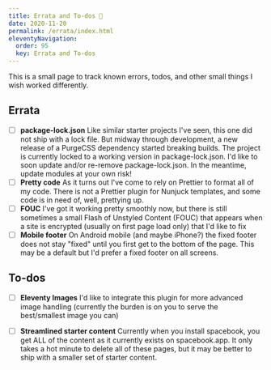 ```yaml
---
title: Errata and To-dos 🚨
date: 2020-11-20
permalink: /errata/index.html
eleventyNavigation:
  order: 95 
  key: Errata and To-dos
---
```

This is a small page to track known errors, todos, and other small things I wish worked differently. 

## Errata 

* [ ] **package-lock.json** Like similar starter projects I've seen, this one did not ship with a lock file. But midway through development, a new release of a PurgeCSS dependency started breaking builds. The project is currently locked to a working version in package-lock.json. I'd like to soon update and/or re-remove package-lock.json. In the meantime, update modules at your own risk!
* [ ] **Pretty code** As it turns out I've come to rely on Prettier to format all of my code. There is not a Prettier plugin for Nunjuck templates, and some code is in need of, well, prettying up. 
* [ ]  **FOUC** I've got it working pretty smoothly now, but there is still sometimes a small Flash of Unstyled Content (FOUC) that appears when a site is encrypted (usually on first page load only) that I'd like to fix  
* [ ] **Mobile footer** On Android mobile (and maybe iPhone?) the fixed footer does not stay "fixed" until you first get to the bottom of the page. This may be a default but I'd prefer a fixed footer on all screens.

## To-dos

* [ ] **Eleventy Images** I'd like to integrate this plugin for more advanced image handling (currently the burden is on you to serve the best/smallest image you can)
* [ ] **Streamlined starter content** Currently when you install spacebook, you get ALL of the content as it currently exists on spacebook.app. It only takes a hot minute to delete all of these pages, but it may be better to ship with a smaller set of starter content.

